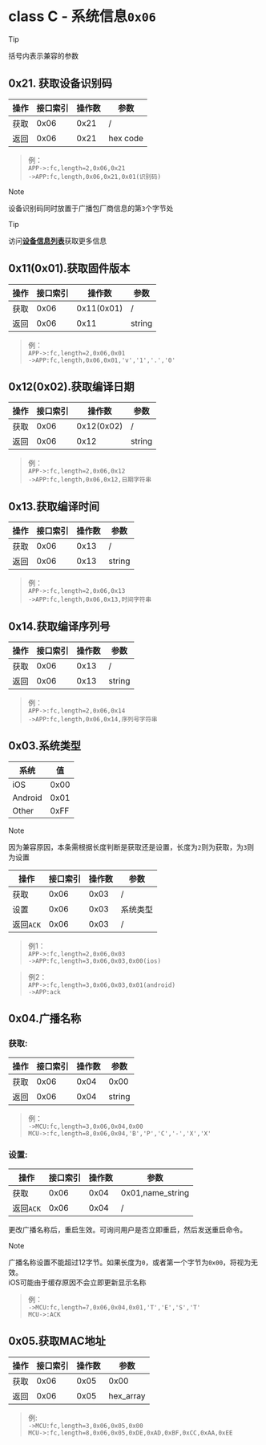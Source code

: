 # class C - 系统信息`0x06`

> [!TIP]
> 括号内表示兼容的参数

## 0x21. 获取设备识别码

| 操作 | 接口索引 | 操作数 | 参数     |
| ---- | -------- | ------ | -------- |
| 获取 | 0x06     | 0x21   | /        |
| 返回 | 0x06     | 0x21   | hex code |

> 例：  
> `APP->:fc,length=2,0x06,0x21`  
> `->APP:fc,length,0x06,0x21,0x01(识别码)`  

> [!NOTE]
> 设备识别码同时放置于广播包厂商信息的第`3`个字节处



> [!TIP]
> 访问[**设备信息列表**](docs/classC/devices.md)获取更多信息



## 0x11(0x01).获取固件版本

| 操作 | 接口索引 | 操作数  | 参数   |
| ---- | ---- | ---- | ---- |
| 获取 | 0x06 | 0x11(0x01) | /  |
| 返回 | 0x06 | 0x11 | string |

> 例：  
> `APP->:fc,length=2,0x06,0x01`  
> `->APP:fc,length,0x06,0x01,'v','1','.','0'`  


## 0x12(0x02).获取编译日期

| 操作 | 接口索引 | 操作数  | 参数   |
| ---- | ---- | ---- | ---- |
| 获取 | 0x06 | 0x12(0x02) | /  |
| 返回 | 0x06 | 0x12 | string |

> 例：  
> `APP->:fc,length=2,0x06,0x12`  
> `->APP:fc,length,0x06,0x12,日期字符串`  


## 0x13.获取编译时间

| 操作 | 接口索引 | 操作数  | 参数   |
| ---- | ---- | ---- | ---- |
| 获取 | 0x06 | 0x13 | /  |
| 返回 | 0x06 | 0x13 | string |

> 例：  
> `APP->:fc,length=2,0x06,0x13`  
> `->APP:fc,length,0x06,0x13,时间字符串`  


## 0x14.获取编译序列号

| 操作 | 接口索引 | 操作数  | 参数   |
| ---- | ---- | ---- | ---- |
| 获取 | 0x06 | 0x13 | /  |
| 返回 | 0x06 | 0x13 | string |

> 例：  
> `APP->:fc,length=2,0x06,0x14`  
> `->APP:fc,length,0x06,0x14,序列号字符串`  


## 0x03.系统类型

| 系统      | 值    |
| ------- | ---- |
| iOS     | 0x00 |
| Android | 0x01 |
| Other   | 0xFF |

> [!NOTE]
> 因为兼容原因，本条需根据长度判断是获取还是设置，长度为`2`则为获取，为`3`则为设置

| 操作 | 接口索引 | 操作数  | 参数   |
| ---- | ---- | ---- | ---- |
| 获取 | 0x06 | 0x03 | /  |
| 设置 | 0x06 | 0x03 | 系统类型 |
| 返回`ACK` | 0x06 | 0x03 | / |

> 例1：  
> `APP->:fc,length=2,0x06,0x03`  
> `->APP:fc,length=3,0x06,0x03,0x00(ios)`  

> 例2：  
> `APP->:fc,length=3,0x06,0x03,0x01(android)`  
> `->APP:ack`  

## 0x04.广播名称

### 获取:

| 操作 | 接口索引 | 操作数  | 参数   |
| ---- | ---- | ---- | ---- |
| 获取 | 0x06 | 0x04 | 0x00  |
| 返回 | 0x06 | 0x04 | string |

> 例：  
> `->MCU:fc,length=3,0x06,0x04,0x00`  
> `MCU->:fc,length=8,0x06,0x04,'B','P','C','-','X','X'`  

### 设置:

| 操作 | 接口索引 | 操作数  | 参数   |
| ---- | ---- | ---- | ---- |
| 获取 | 0x06 | 0x04 | 0x01,name_string  |
| 返回`ACK` | 0x06 | 0x04 | / |

更改广播名称后，重启生效。可询问用户是否立即重启，然后发送重启命令。

> [!NOTE]
> 广播名称设置不能超过12字节。如果长度为`0`，或者第一个字节为`0x00`，将视为无效。  
> iOS可能由于缓存原因不会立即更新显示名称  

> 例：  
> `->MCU:fc,length=7,0x06,0x04,0x01,'T','E','S','T'`  
> `MCU->:ACK`  


## 0x05.获取MAC地址

| 操作 | 接口索引 | 操作数  | 参数   |
| ---- | ---- | ---- | ---- |
| 获取 | 0x06 | 0x05 | 0x00 |
| 返回 | 0x06 | 0x05 | hex_array |

> 例:  
> `->MCU:fc,length=3,0x06,0x05,0x00`  
> `MCU->:fc,length=8,0x06,0x05,0xDE,0xAD,0xBF,0xCC,0xAA,0xEE`  

